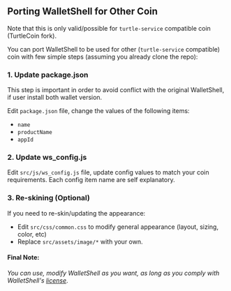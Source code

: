 ## Porting WalletShell for Other Coin

Note that this is only valid/possible for `turtle-service` compatible coin (TurtleCoin fork).

You can port WalletShell to be used for other (`turtle-service` compatible) coin with few simple steps (assuming you already clone the repo):

### 1. Update package.json
This step is important in order to avoid conflict with the original WalletShell, if user install both wallet version.

Edit `package.json` file, change the values of the following items:
- `name`
- `productName`
- `appId`

### 2. Update ws_config.js
Edit `src/js/ws_config.js` file, update config values to match your coin requirements.
Each config item name are self explanatory.

### 3. Re-skining (Optional)
If you need to re-skin/updating the appearance:
- Edit `src/css/common.css` to modify general appearance (layout, sizing, color, etc)
- Replace `src/assets/image/*` with your own.

#### Final Note:
_You can use, modify WalletShell as you want, as long as you comply with WalletShell's [license](https://github.com/turtlecoin/turtle-wallet-electron/blob/master/LICENSE.md)_.